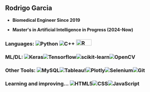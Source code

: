 ## Rodrigo Garcia

- **Biomedical Engineer Since 2019**

- **Master's in Artificial Intelligence in Progress (2024-Now)**

### Languages: ![Python](https://img.shields.io/badge/Python-14354C?style=flat&logo=python&logoColor=white) ![C++](https://img.shields.io/badge/C%2B%2B-00599C?style=flat&logo=c%2B%2B&logoColor=white) <img src="https://img.shields.io/badge/r-%23276DC3.svg?style=for-the-badge&logo=r&logoColor=white" alt="R" height="20" width = "50">
<!--![R](https://img.shields.io/badge/r-%23276DC3.svg?style=for-the-badge&logo=r&logoColor=white)-->

### ML/DL: ![Keras](https://img.shields.io/badge/Keras-%23D00000.svg?style=for-the-badge&logo=Keras&logoColor=white)![Tensorflow](https://img.shields.io/badge/TensorFlow-FF6F00?style=for-the-badge&logo=tensorflow&logoColor=white)![scikit-learn](https://img.shields.io/badge/scikit--learn-%23F7931E.svg?style=for-the-badge&logo=scikit-learn&logoColor=white)![OpenCV](https://img.shields.io/badge/opencv-%23white.svg?style=for-the-badge&logo=opencv&logoColor=white)

### Other Tools: ![MySQL](https://img.shields.io/badge/MySQL-4479A1?style=flat&logo=mysql&logoColor=white)![Tableau](https://img.shields.io/badge/Tableau-E97627?style=for-the-badge&logo=Tableau&logoColor=white)!![Plotly](https://img.shields.io/badge/Plotly-%233F4F75.svg?style=for-the-badge&logo=plotly&logoColor=white)![Selenium](https://img.shields.io/badge/Selenium-43B02A?style=for-the-badge&logo=Selenium&logoColor=white)![Git](https://img.shields.io/badge/GIT-E44C30?style=for-the-badge&logo=git&logoColor=white)

### Learning and improving... ![HTML5](https://img.shields.io/badge/html5-%23E34F26.svg?style=for-the-badge&logo=html5&logoColor=white)![CSS](https://img.shields.io/badge/CSS-563d7c?&style=flat&logo=css3&logoColor=white)![JavaScript](https://img.shields.io/badge/JavaScript-F7DF1E?style=flat&logo=javascript&logoColor=black)
<!--
**rogarlop/rogarlop** is a ✨ _special_ ✨ repository because its `README.md` (this file) appears on your GitHub profile.

Here are some ideas to get you started:

- 🔭 I’m currently working on ...
- 🌱 I’m currently learning ...
- 👯 I’m looking to collaborate on ...
- 🤔 I’m looking for help with ...
- 💬 Ask me about ...
- 📫 How to reach me: ...
- 😄 Pronouns: ...
- ⚡ Fun fact: ...
-->
